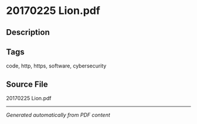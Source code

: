 # 20170225 Lion.pdf

## Description

## Tags
code, http, https, software, cybersecurity

## Source File
20170225 Lion.pdf

---
*Generated automatically from PDF content*
